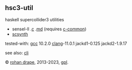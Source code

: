 hsc3-util
---------

haskell supercollider3 utilities

- sensel-ll
  .[c](?t=hsc3-util&e=cmd/sensel-ll.c)
  .[md](?t=hsc3-util&e=md/sensel-ll.md)
  (requires [c-common](?t=c-common))
- [scsynth](http://rohandrape.net/?t=hsc3-util&e=md/scsynth.md)

tested-with:
[gcc](http://gcc.gnu.org/) 10.2.0
[clang](https://clang.llvm.org/)-11.0.1
jackd1-0.125
jackd2-1.9.17

see also: [cli](?t=hsc3-texts&e=md/cli.md)

© [rohan drape][rd], 2013-2023, [gpl][gpl].

[rd]: http://rohandrape.net/
[gpl]: http://gnu.org/copyleft/

